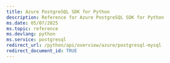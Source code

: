 ```yaml
---
title: Azure PostgreSQL SDK for Python
description: Reference for Azure PostgreSQL SDK for Python
ms.date: 05/07/2025
ms.topic: reference
ms.devlang: python
ms.service: postgresql
redirect_url: /python/api/overview/azure/postgresql-mysql
redirect_document_id: TRUE
---
```

